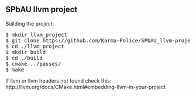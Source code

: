 <h2> SPbAU llvm project </h2>
<p> Building the project: </p>
<pre>
$ mkdir llvm_project
$ git clone https://github.com/Karma-Police/SPbAU_llvm-project.git ./llvm_project
$ cd ./llvm_project
$ mkdir build
$ cd ./build
$ cmake ../passes/
$ make 
</pre>
<p> 
If llvm or llvm headers not found check this: http://llvm.org/docs/CMake.html#embedding-llvm-in-your-project
</p>
